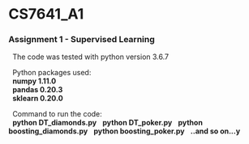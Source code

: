 # CS7641_A1

### **Assignment 1 - Supervised Learning**  
  
&nbsp;&nbsp;The code was tested with python version 3.6.7

&nbsp;&nbsp;Python packages used:  
&nbsp;&nbsp;**numpy 1.11.0**  
&nbsp;&nbsp;**pandas 0.20.3**  
&nbsp;&nbsp;**sklearn 0.20.0**   

&nbsp;&nbsp;Command to run the code:  
&nbsp;&nbsp;**python DT_diamonds.py**
&nbsp;&nbsp;**python DT_poker.py**
&nbsp;&nbsp;**python boosting_diamonds.py**
&nbsp;&nbsp;**python boosting_poker.py**
&nbsp;&nbsp;**..and so on...y**

